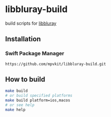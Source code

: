 # libbluray-build

build scripts for [libbluray](https://code.videolan.org/videolan/libbluray)

## Installation

### Swift Package Manager

```
https://github.com/mpvkit/libbluray-build.git
```

## How to build

```bash
make build
# or build specified platforms 
make build platform=ios,macos
# or see help
make help
```
